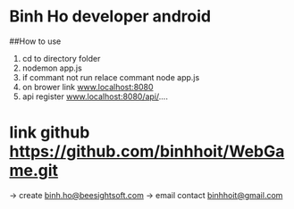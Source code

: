 # Binh Ho developer android 

##How to use

1. cd to directory folder 
2. nodemon app.js 
3. if commant not run relace commant node app.js
3. on brower link www.localhost:8080 
4. api register www.localhost:8080/api/....

# link github https://github.com/binhhoit/WebGame.git

-> create binh.ho@beesightsoft.com 
-> email contact binhhoit@gmail.com
